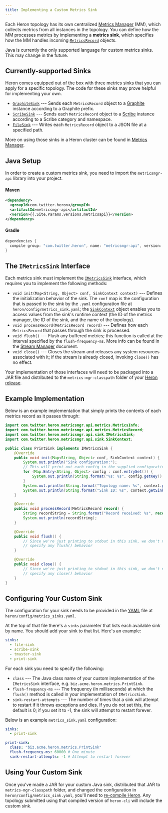 ```yaml
---
title: Implementing a Custom Metrics Sink
---
```


Each Heron topology has its own centralized [Metrics
Manager](../../concepts/architecture#metrics-manager) (MM), which collects
metrics from all instances in the topology. You can define how the MM processes
metrics by implementing a **metrics sink**, which specifies how the MM handles
incoming
[`MetricsRecord`](/api/com/twitter/heron/spi/metricsmgr/metrics/MetricsRecord.html)
objects.

Java is currently the only supported language for custom metrics sinks. This may
change in the future.

## Currently-supported Sinks

Heron comes equipped out of the box with three metrics sinks that you can apply
for a specific topology. The code for these sinks may prove helpful for
implementing your own.

* [`GraphiteSink`](/api/metrics/com/twitter/heron/metricsmgr/sink/GraphiteSink.html)
  --- Sends each `MetricsRecord` object to a
  [Graphite](http://graphite.wikidot.com/) instance according to a Graphite
  prefix.
* [`ScribeSink`](/api/metrics/com/twitter/heron/metricsmgr/sink/ScribeSink.html)
  --- Sends each `MetricsRecord` object to a
  [Scribe](https://github.com/facebookarchive/scribe) instance according to a
  Scribe category and namespace.
* [`FileSink`](/api/metrics/com/twitter/heron/metricsmgr/sink/FileSink.html)
  --- Writes each `MetricsRecord` object to a JSON file at a specified path.

More on using those sinks in a Heron cluster can be found in [Metrics
Manager](../../operators/configuration/metrics-manager).

## Java Setup

In order to create a custom metrics sink, you need to import the
`metricsmgr-api` library into your project.

#### Maven

```xml
<dependency>
  <groupId>com.twitter.heron</groupId>
  <artifactId>metricsmgr-api</artifactId>
  <version>{{.Site.Params.versions.metricsapi}}</version>
</dependency>
```

#### Gradle

```groovy
dependencies {
  compile group: "com.twitter.heron", name: "metricsmgr-api", version: "{{.Site.Params.versions.metricsapi}}"
}
```

## The `IMetricsSink` Interface

Each metrics sink must implement the
[`IMetricsSink`](http://heronproject.github.io/metrics-api/com/twitter/heron/metricsmgr/IMetricsSink)
interface, which requires you to implement the following methods:

* `void init(Map<String, Object> conf, SinkContext context)` --- Defines the
  initialization behavior of the sink. The `conf` map is the configuration that
  is passed to the sink by the `.yaml` configuration file at
  `heron/config/metrics_sink.yaml`; the
  [`SinkContext`](/api/com/twitter/heron/spi/metricsmgr/sink/SinkContext.html)
  object enables you to access values from the sink's runtime context
  (the ID of the metrics manager, the ID of the sink, and the name of the
  topology).
* `void processRecord(MetricsRecord record)` --- Defines how each
  `MetricsRecord` that passes through the sink is processed.
* `void flush()` --- Flush any buffered metrics; this function is called at
  the interval specified by the `flush-frequency-ms`. More info can be found in
  the [Stream Manager](../../operators/configuration/stmgr) document.
* `void close()` --- Closes the stream and releases any system resources
  associated with it; if the stream is already closed, invoking `close()` has no
  effect.

Your implementation of those interfaces will need to be packaged into a JAR file
and distributed to the `metrics-mgr-classpath` folder of your [Heron
release](../../developers/compiling).

## Example Implementation

Below is an example implementation that simply prints the contents of each
metrics record as it passes through:

```java
import com.twitter.heron.metricsmgr.api.metrics.MetricsInfo;
import com.twitter.heron.metricsmgr.api.metrics.MetricsRecord;
import com.twitter.heron.metricsmgr.api.sink.IMetricsSink;
import com.twitter.heron.metricsmgr.api.sink.SinkContext;

public class PrintSink implements IMetricsSink {
    @Override
    public void init(Map<String, Object> conf, SinkContext context) {
        System.out.println("Sink configuration:");
        // This will print out each config in the supplied configuration
        for (Map.Entry<String, Object> config : conf.entrySet()) {
            System.out.println(String.format("%s: %s", config.getKey(), config.getValue());
        }
        System.out.println(String.format("Topology name: %s", context.getTopologyName());
        System.out.println(String.format("Sink ID: %s", context.getSinkId()));
    }

    @Override
    public void processRecord(MetricsRecord record) {
        String recordString = String.format("Record received: %s", record.toString());
        System.out.println(recordString);
    }

    @Override
    public void flush() {
        // Since we're just printing to stdout in this sink, we don't need to
        // specify any flush() behavior
    }

    @Override
    public void close() {
        // Since we're just printing to stdout in this sink, we don't need to
        // specify any close() behavior
    }
}
```

## Configuring Your Custom Sink

The configuration for your sink needs to be provided in the
[YAML](http://www.yaml.org/) file at `heron/config/metrics_sinks.yaml`.

At the top of that file there's a `sinks` parameter that lists each available
sink by name. You should add your sink to that list. Here's an example:

```yaml
sinks:
  - file-sink
  - scribe-sink
  - tmaster-sink
  - print-sink
```

For each sink you need to specify the following:

* `class` --- The Java class name of your custom implementation of the
  `IMetricsSink` interface, e.g. `biz.acme.heron.metrics.PrintSink`.
* `flush-frequency-ms` --- The frequency (in milliseconds) at which the
  `flush()` method is called in your implementation of `IMetricsSink`.
* `sink-restart-attempts` --- The number of times that a sink will attempt to
  restart if it throws exceptions and dies. If you do not set this, the default
  is 0; if you set it to -1, the sink will attempt to restart forever.

Below is an example `metrics_sink.yaml` configuration:

```yaml
sinks:
  - print-sink

print-sink:
  class: "biz.acme.heron.metrics.PrintSink"
  flush-frequency-ms: 60000 # One minute
  sink-restart-attempts: -1 # Attempt to restart forever
```

## Using Your Custom Sink

Once you've made a JAR for your custom Java sink, distributed that JAR to
`metrics-mgr-classpath` folder, and changed the configuration in
`heron/config/metrics_sink.yaml`, you'll need to [re-compile
Heron](../../developers/compiling). Any topology submitted using that compiled
version of `heron-cli` will include the custom sink.
